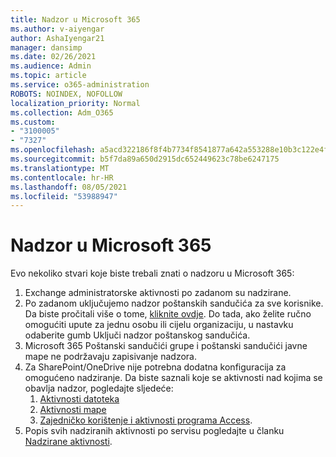 ```yaml
---
title: Nadzor u Microsoft 365
ms.author: v-aiyengar
author: AshaIyengar21
manager: dansimp
ms.date: 02/26/2021
ms.audience: Admin
ms.topic: article
ms.service: o365-administration
ROBOTS: NOINDEX, NOFOLLOW
localization_priority: Normal
ms.collection: Adm_O365
ms.custom:
- "3100005"
- "7327"
ms.openlocfilehash: a5acd322186f8f4b7734f8541877a642a553288e10b3c122e4f276b9bb611308
ms.sourcegitcommit: b5f7da89a650d2915dc652449623c78be6247175
ms.translationtype: MT
ms.contentlocale: hr-HR
ms.lasthandoff: 08/05/2021
ms.locfileid: "53988947"
---
```

# <a name="auditing-in-microsoft-365"></a>Nadzor u Microsoft 365

Evo nekoliko stvari koje biste trebali znati o nadzoru u Microsoft 365:

1. Exchange administratorske aktivnosti po zadanom su nadzirane.
1. Po zadanom uključujemo nadzor poštanskih sandučića za sve korisnike. Da biste pročitali više o tome, [kliknite ovdje](https://techcommunity.microsoft.com/t5/Security-Privacy-and-Compliance/Exchange-Mailbox-Auditing-will-be-enabled-by-default/ba-p/215171). Do tada, ako želite ručno omogućiti upute za jednu osobu ili cijelu organizaciju, u nastavku odaberite gumb Uključi nadzor poštanskog sandučića.
1. Microsoft 365 Poštanski sandučići grupe i poštanski sandučići javne mape ne podržavaju zapisivanje nadzora.
1. Za SharePoint/OneDrive nije potrebna dodatna konfiguracija za omogućeno nadziranje. Da biste saznali koje se aktivnosti nad kojima se obavlja nadzor, pogledajte sljedeće:
    1. [Aktivnosti datoteka](https://docs.microsoft.com/office365/securitycompliance/search-the-audit-log-in-security-and-compliance#file-and-page-activities)
    1. [Aktivnosti mape](https://docs.microsoft.com/office365/securitycompliance/search-the-audit-log-in-security-and-compliance#folder-activities)
    1. [Zajedničko korištenje i aktivnosti programa Access](https://docs.microsoft.com/office365/securitycompliance/search-the-audit-log-in-security-and-compliance#sharing-and-access-request-activities).
1. Popis svih nadziranih aktivnosti po servisu pogledajte u članku [Nadzirane aktivnosti](https://docs.microsoft.com/office365/securitycompliance/search-the-audit-log-in-security-and-compliance#audited-activities).

